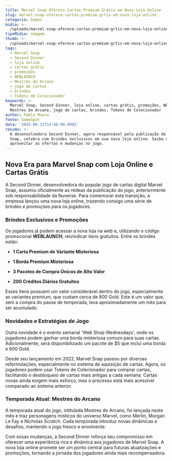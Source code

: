 ```yaml
---
title: Marvel Snap Oferece Cartas Premium Grátis em Nova Loja Online
slug: marvel-snap-oferece-cartas-premium-grtis-em-nova-loja-online
categoria: Games
midia: >-
  /uploads/marvel-snap-oferece-cartas-premium-grtis-em-nova-loja-online-thumb.jpg
tipoMidia: imagem
thumb: >-
  /uploads/marvel-snap-oferece-cartas-premium-grtis-em-nova-loja-online-thumb.jpg
tags:
  - Marvel Snap
  - Second Dinner
  - loja online
  - cartas grátis
  - promoções
  - WEBLAUNCH
  - Mestres do Arcano
  - jogo de cartas
  - brindes
  - Tokens de Colecionador
keywords: >-
  Marvel Snap, Second Dinner, loja online, cartas grátis, promoções, WEBLAUNCH,
  Mestres do Arcano, jogo de cartas, brindes, Tokens de Colecionador
author: Pablo Moura
fonte: GameSpot
data: '2025-06-11T14:06:00.000Z'
resumo: >-
  A desenvolvedora Second Dinner, agora responsável pela publicação de Marvel
  Snap, celebra com brindes exclusivos em sua nova loja online. Saiba como
  aproveitar as ofertas e mudanças no jogo.
---
```


## Nova Era para Marvel Snap com Loja Online e Cartas Grátis

A Second Dinner, desenvolvedora do popular jogo de cartas digital Marvel Snap, assumiu oficialmente as rédeas da publicação do jogo, anteriormente sob responsabilidade da Nuverse. Para comemorar esta transição, a empresa lançou uma nova loja online, trazendo consigo uma série de brindes e promoções para os jogadores.

### Brindes Exclusivos e Promoções

Os jogadores já podem acessar a nova loja na web e, utilizando o código promocional **WEBLAUNCH**, reivindicar itens gratuitos. Entre os brindes estão:

- **1 Carta Premium de Variante Misteriosa**

- **1 Borda Premium Misteriosa**

- **3 Pacotes de Compra Únicos de Alto Valor**

- **200 Créditos Diários Gratuitos**

Esses itens possuem um valor considerável dentro do jogo, especialmente as variantes premium, que custam cerca de 800 Gold. Este é um valor que, sem a compra do passe de temporada, leva aproximadamente um mês para ser acumulado.

### Novidades e Estratégias de Jogo

Outra novidade é o evento semanal 'Web Shop Wednesdays', onde os jogadores podem ganhar uma borda misteriosa comum para suas cartas. Adicionalmente, será disponibilizado um pacote de $5 que inclui uma borda e 600 Gold. 

Desde seu lançamento em 2022, Marvel Snap passou por diversas reformulações, especialmente no sistema de aquisição de cartas. Agora, os jogadores podem usar Tokens de Colecionador para comprar cartas, facilitando o desbloqueio de cartas mais antigas a cada semana. Cartas novas ainda exigem mais esforço, mas o processo está mais acessível comparado ao sistema anterior.

### Temporada Atual: Mestres do Arcano

A temporada atual do jogo, intitulada Mestres do Arcano, foi lançada neste mês e traz personagens místicos do universo Marvel, como Merlin, Morgan Le Fay e Nicholas Scratch. Cada temporada introduz novas dinâmicas e desafios, mantendo o jogo fresco e envolvente.

Com essas mudanças, a Second Dinner reforça seu compromisso em oferecer uma experiência rica e dinâmica aos jogadores de Marvel Snap. A nova loja online promete ser um ponto central para futuras atualizações e promoções, tornando a jornada dos jogadores ainda mais recompensadora.

